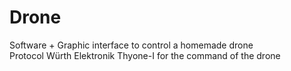 # Drone
Software + Graphic interface to control a homemade drone\
Protocol Würth Elektronik Thyone-I for the command of the drone
